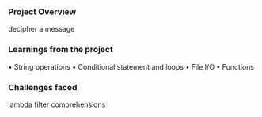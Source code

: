 ### Project Overview

 decipher a message


### Learnings from the project

 •	String operations
•	Conditional statement and loops
•	File I/O
•	Functions



### Challenges faced

 lambda 
filter 
comprehensions


